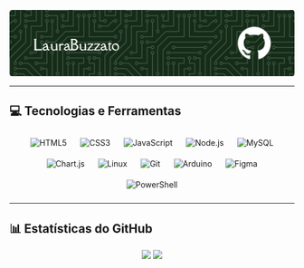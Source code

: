 <!-- Header -->
<p align="center">
  <img src="github-header-image.png" alt="Header Image" />
</p>

---

## 💻 Tecnologias e Ferramentas

<div align="center">
  <img src="https://profilinator.rishav.dev/skills-assets/html5-original-wordmark.svg" alt="HTML5" height="50" style="margin: 10px;" />
  <img src="https://profilinator.rishav.dev/skills-assets/css3-original-wordmark.svg" alt="CSS3" height="50" style="margin: 10px;" />
  <img src="https://profilinator.rishav.dev/skills-assets/javascript-original.svg" alt="JavaScript" height="50" style="margin: 10px;" />
  <img src="https://profilinator.rishav.dev/skills-assets/nodejs-original-wordmark.svg" alt="Node.js" height="50" style="margin: 10px;" />
  <img src="https://profilinator.rishav.dev/skills-assets/mysql-original-wordmark.svg" alt="MySQL" height="50" style="margin: 10px;" />
  <img src="https://profilinator.rishav.dev/skills-assets/logo-title.svg" alt="Chart.js" height="50" style="margin: 10px;" />
  <img src="https://profilinator.rishav.dev/skills-assets/linux-original.svg" alt="Linux" height="50" style="margin: 10px;" />
  <img src="https://profilinator.rishav.dev/skills-assets/git-scm-icon.svg" alt="Git" height="50" style="margin: 10px;" />
  <img src="https://profilinator.rishav.dev/skills-assets/arduino.png" alt="Arduino" height="50" style="margin: 10px;" />
  <img src="https://profilinator.rishav.dev/skills-assets/figma-icon.svg" alt="Figma" height="50" style="margin: 10px;" />
  <img src="https://profilinator.rishav.dev/skills-assets/powershell.png" alt="PowerShell" height="50" style="margin: 10px;" />
</div>

---

## 📊 Estatísticas do GitHub

<div align="center">
  <img height="170px" src="https://github-readme-stats.vercel.app/api?username=LauraBuzzato&show_icons=true&hide=contribs,prs&theme=radical" />
  <img height="170px" src="https://github-readme-stats.vercel.app/api/top-langs/?username=LauraBuzzato&layout=donut&theme=radical" />
</div>

  


